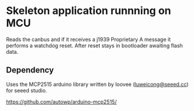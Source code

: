 # Skeleton application runnning on MCU

Reads the canbus and if it receives a j1939 Proprietary A message it performs a watchdog reset. After reset stays in bootloader awaiting flash data.


## Dependency
Uses the MCP2515 arduino library written by loovee (luweicong@seeed.cc) for seeed studio.

https://github.com/autowp/arduino-mcp2515/
